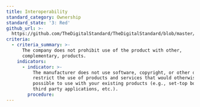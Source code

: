 ```yaml
---
title: Interoperability
standard_category: Ownership
standard_state: '3: Red'
github_url: >-
  https://github.com/TheDigitalStandard/TheDigitalStandard/blob/master/Ownership%20(Is%20it%20mine%3F)%2FOwnership%2FInteroperability.yaml
criteria:
  - criteria_summary: >-
      The company does not prohibit use of the product with other,
      complementary, products.
    indicators:
      - indicator: >-
          The manufacturer does not use software, copyright, or other devices to
          restrict the use of products and services that would otherwise be
          possible to use with your existing products (e.g., set-top boxes,
          third party applications, etc.).
        procedure:
---
```


